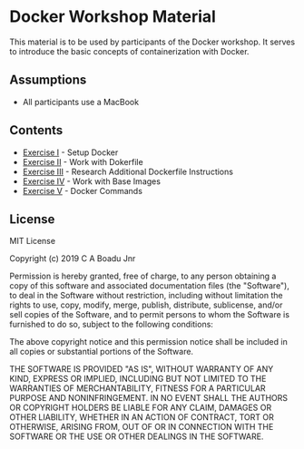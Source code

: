 # Docker Workshop Material

This material is to be used by participants of the Docker workshop. It serves to introduce the basic concepts of containerization with Docker.

## Assumptions

- All participants use a MacBook

## Contents

- [Exercise I](https://github.com/ekowcharles/docker-workshop/tree/master/exercisei) - Setup Docker
- [Exercise II](https://github.com/ekowcharles/docker-workshop/tree/master/exerciseii) - Work with Dokerfile
- [Exercise III](https://github.com/ekowcharles/docker-workshop/tree/master/exerciseiii) - Research Additional Dockerfile Instructions
- [Exercise IV](https://github.com/ekowcharles/docker-workshop/tree/master/exerciseiv) - Work with Base Images
- [Exercise V](https://github.com/ekowcharles/docker-workshop/tree/master/exercisev) - Docker Commands

## License

MIT License

Copyright (c) 2019 C A Boadu Jnr

Permission is hereby granted, free of charge, to any person obtaining a copy of this software and associated documentation files (the "Software"), to deal in the Software without restriction, including without limitation the rights to use, copy, modify, merge, publish, distribute, sublicense, and/or sell copies of the Software, and to permit persons to whom the Software is furnished to do so, subject to the following conditions:

The above copyright notice and this permission notice shall be included in all copies or substantial portions of the Software.

THE SOFTWARE IS PROVIDED "AS IS", WITHOUT WARRANTY OF ANY KIND, EXPRESS OR IMPLIED, INCLUDING BUT NOT LIMITED TO THE WARRANTIES OF MERCHANTABILITY, FITNESS FOR A PARTICULAR PURPOSE AND NONINFRINGEMENT. IN NO EVENT SHALL THE AUTHORS OR COPYRIGHT HOLDERS BE LIABLE FOR ANY CLAIM, DAMAGES OR OTHER LIABILITY, WHETHER IN AN ACTION OF CONTRACT, TORT OR OTHERWISE, ARISING FROM, OUT OF OR IN CONNECTION WITH THE SOFTWARE OR THE USE OR OTHER DEALINGS IN THE SOFTWARE.
